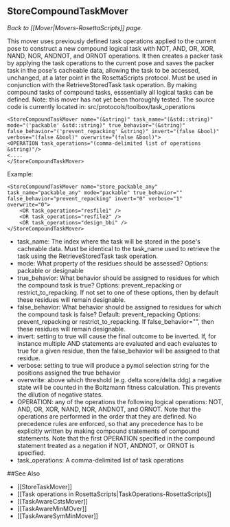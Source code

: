 ## StoreCompoundTaskMover
*Back to [[Mover|Movers-RosettaScripts]] page.*

This mover uses previously defined task operations applied to the current pose to construct a new compound logical task with NOT, AND, OR, XOR, NAND, NOR, ANDNOT, and ORNOT operations. It then creates a packer task by applying the task operations to the current pose and saves the packer task in the pose's cacheable data, allowing the task to be accessed, unchanged, at a later point in the RosettaScripts protocol. Must be used in conjunction with the RetrieveStoredTask task operation. By making compound tasks of compound tasks, esssentially all logical tasks can be defined. Note: this mover has not yet been thoroughly tested. The source code is currently located in: src/protocols/toolbox/task_operations

```
<StoreCompoundTaskMover name="(&string)" task_name="(&std::string)" mode="('packable' &std::string)" true_behavior="(&string)" false_behavior="('prevent_repacking' &string)" invert="(false &bool)" verbose="(false &bool)" overwrite="(false &bool)">
<OPERATION task_operations="(comma-delimited list of operations &string)"/> 
<.... 
</StoreCompoundTaskMover> 
```

Example:

```
<StoreCompoundTaskMover name="store_packable_any" task_name="packable_any" mode="packable" true_behavior="" false_behavior="prevent_repacking" invert="0" verbose="1" overwrite="0">
    <OR task_operations="resfile1" />
    <OR task_operations="resfile2" />
    <OR task_operations="design_bbi" />
</StoreCompoundTaskMover>
```

-   task\_name: The index where the task will be stored in the pose's cacheable data. Must be identical to the task\_name used to retrieve the task using the RetrieveStoredTask task operation.
-   mode: What property of the residues should be assessed? Options: packable or designable
-   true\_behavior: What behavior should be assigned to residues for which the compound task is true? Options: prevent\_repacking or restrict\_to\_repacking. If not set to one of these options, then by default these residues will remain designable.
-   false\_behavior: What behavior should be assigned to residues for which the compound task is false? Default: prevent\_repacking Options: prevent\_repacking or restrict\_to\_repacking. If false\_behavior="", then these residues will remain designable.
-   invert: setting to true will cause the final outcome to be inverted. If, for instance multiple AND statements are evaluated and each evaluates to true for a given residue, then the false\_behavior will be assigned to that residue.
-   verbose: setting to true will produce a pymol selection string for the positions assigned the true behavior
-   overwrite: above which threshold (e.g. delta score/delta ddg) a negative state will be counted in the Boltzmann fitness calculation. This prevents the dilution of negative states.
-   OPERATION: any of the operations the following logical operations: NOT, AND, OR, XOR, NAND, NOR, ANDNOT, and ORNOT. Note that the operations are performed in the order that they are defined. No precedence rules are enforced, so that any precedence has to be explicitly written by making compound statements of compound statements. Note that the first OPERATION specified in the compound statement treated as a negation if NOT, ANDNOT, or ORNOT is specified.
-   task\_operations: A comma-delimited list of task operations

##See Also

* [[StoreTaskMover]]
* [[Task operations in RosettaScripts|TaskOperations-RosettaScripts]]
* [[TaskAwareCstsMover]]
* [[TaskAwareMinMOver]]
* [[TaskAwareSymMinMover]]
